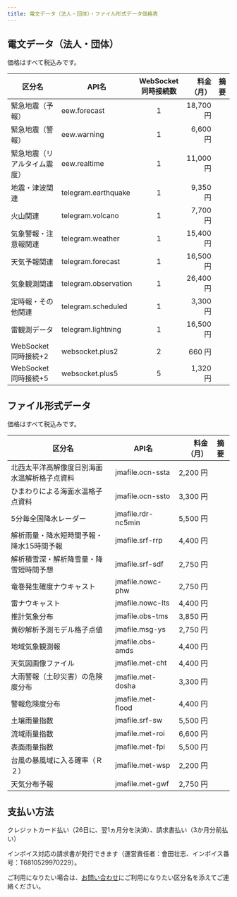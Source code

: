```yaml
---
title: 電文データ（法人・団体）・ファイル形式データ価格表
---
```


## 電文データ（法人・団体）

価格はすべて税込みです。

| 区分名             | API名                 | WebSocket<br/>同時接続数 |    料金（月） | 摘要 |
|-----------------|----------------------|:-------------------:|---------:|----|
| 緊急地震（予報）        | eew.forecast         |          1          | 18,700 円 |    |
| 緊急地震（警報）        | eew.warning          |          1          |  6,600 円 |    |
| 緊急地震（リアルタイム震度）  | eew.realtime         |          1          | 11,000 円 |    |
| 地震・津波関連         | telegram.earthquake  |          1          |  9,350 円 |
| 火山関連            | telegram.volcano     |          1          |  7,700 円 |
| 気象警報・注意報関連      | telegram.weather     |          1          | 15,400 円 |
| 天気予報関連          | telegram.forecast    |          1          | 16,500 円 |
| 気象観測関連          | telegram.observation |          1          | 26,400 円 |
| 定時報・その他関連       | telegram.scheduled   |          1          |  3,300 円 |
| 雷観測データ          | telegram.lightning   |          1          | 16,500 円 |
| WebSocket同時接続+2 | websocket.plus2      |          2          |    660 円 |
| WebSocket同時接続+5 | websocket.plus5      |          5          |  1,320 円 |

## ファイル形式データ

価格はすべて税込みです。

| 　区分名                   | API名               |   料金（月） | 摘要 |
|------------------------|--------------------|--------:|----|
| 北西太平洋高解像度日別海面水温解析格子点資料 | jmafile.ocn-ssta   | 2,200 円 |    |
| ひまわりによる海面水温格子点資料       | jmafile.ocn-ssto   | 3,300 円 |    |
| 5分毎全国降水レーダー            | jmafile.rdr-nc5min | 5,500 円 |    | 
| 解析雨量・降水短時間予報・降水15時間予報  | jmafile.srf-rrp    | 4,400 円 |    |
| 解析積雪深・解析降雪量・降雪短時間予想    | jmafile.srf-sdf    | 2,750 円 |    |
| 竜巻発生確度ナウキャスト           | jmafile.nowc-phw   | 2,750 円 |    |
| 雷ナウキャスト                | jmafile.nowc-lts   | 4,400 円 |    |
| 推計気象分布                 | jmafile.obs-tms    | 3,850 円 |    |
| 黄砂解析予測モデル格子点値          | jmafile.msg-ys     | 2,750 円 |    |
| 地域気象観測報                | jmafile.obs-amds   | 4,400 円 |    |
| 天気図画像ファイル              | jmafile.met-cht    | 4,400 円 |    |
| 大雨警報（土砂災害）の危険度分布       | jmafile.met-dosha  | 3,300 円 |    |
| 警報危険度分布                | jmafile.met-flood  | 4,400 円 |    |
| 土壌雨量指数                 | jmafile.srf-sw     | 5,500 円 |    |
| 流域雨量指数                 | jmafile.met-roi    | 6,600 円 |    |
| 表面雨量指数                 | jmafile.met-fpi    | 5,500 円 |    |
| 台風の暴風域に入る確率（Ｒ２）        | jmafile.met-wsp    | 2,200 円 |    |
| 天気分布予報                 | jmafile.met-gwf    | 2,750 円 |    |

## 支払い方法

クレジットカード払い（26日に、翌1ヵ月分を決済）、請求書払い（3か月分前払い）

インボイス対応の請求書が発行できます（運営責任者：會田壮志、インボイス番号：T6810529970229）。

ご利用になりたい場合は、[お問い合わせ](/contact)にご利用になりたい区分名を添えてご連絡ください。
